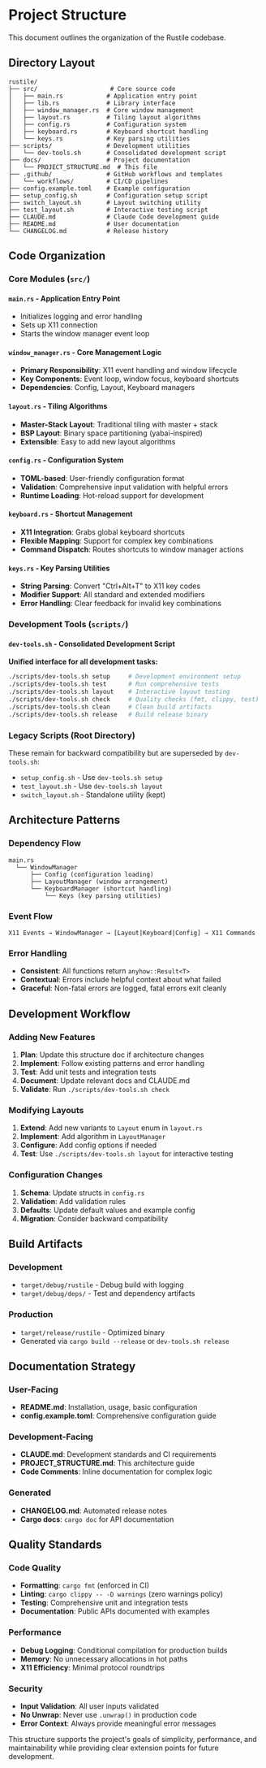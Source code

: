 # Project Structure

This document outlines the organization of the Rustile codebase.

## Directory Layout

```
rustile/
├── src/                    # Core source code
│   ├── main.rs            # Application entry point
│   ├── lib.rs             # Library interface
│   ├── window_manager.rs  # Core window management
│   ├── layout.rs          # Tiling layout algorithms
│   ├── config.rs          # Configuration system
│   ├── keyboard.rs        # Keyboard shortcut handling  
│   └── keys.rs            # Key parsing utilities
├── scripts/               # Development utilities
│   └── dev-tools.sh       # Consolidated development script
├── docs/                  # Project documentation
│   └── PROJECT_STRUCTURE.md  # This file
├── .github/               # GitHub workflows and templates
│   └── workflows/         # CI/CD pipelines
├── config.example.toml    # Example configuration
├── setup_config.sh        # Configuration setup script
├── switch_layout.sh       # Layout switching utility
├── test_layout.sh         # Interactive testing script
├── CLAUDE.md              # Claude Code development guide
├── README.md              # User documentation
└── CHANGELOG.md           # Release history
```

## Code Organization

### Core Modules (`src/`)

#### `main.rs` - Application Entry Point
- Initializes logging and error handling
- Sets up X11 connection
- Starts the window manager event loop

#### `window_manager.rs` - Core Management Logic
- **Primary Responsibility**: X11 event handling and window lifecycle
- **Key Components**: Event loop, window focus, keyboard shortcuts
- **Dependencies**: Config, Layout, Keyboard managers

#### `layout.rs` - Tiling Algorithms
- **Master-Stack Layout**: Traditional tiling with master + stack
- **BSP Layout**: Binary space partitioning (yabai-inspired)
- **Extensible**: Easy to add new layout algorithms

#### `config.rs` - Configuration System
- **TOML-based**: User-friendly configuration format
- **Validation**: Comprehensive input validation with helpful errors
- **Runtime Loading**: Hot-reload support for development

#### `keyboard.rs` - Shortcut Management
- **X11 Integration**: Grabs global keyboard shortcuts
- **Flexible Mapping**: Support for complex key combinations
- **Command Dispatch**: Routes shortcuts to window manager actions

#### `keys.rs` - Key Parsing Utilities
- **String Parsing**: Convert "Ctrl+Alt+T" to X11 key codes
- **Modifier Support**: All standard and extended modifiers
- **Error Handling**: Clear feedback for invalid key combinations

### Development Tools (`scripts/`)

#### `dev-tools.sh` - Consolidated Development Script
**Unified interface for all development tasks:**

```bash
./scripts/dev-tools.sh setup     # Development environment setup
./scripts/dev-tools.sh test      # Run comprehensive tests
./scripts/dev-tools.sh layout    # Interactive layout testing
./scripts/dev-tools.sh check     # Quality checks (fmt, clippy, test)
./scripts/dev-tools.sh clean     # Clean build artifacts
./scripts/dev-tools.sh release   # Build release binary
```

### Legacy Scripts (Root Directory)
These remain for backward compatibility but are superseded by `dev-tools.sh`:

- `setup_config.sh` - Use `dev-tools.sh setup`
- `test_layout.sh` - Use `dev-tools.sh layout`  
- `switch_layout.sh` - Standalone utility (kept)

## Architecture Patterns

### Dependency Flow
```
main.rs
  └── WindowManager
      ├── Config (configuration loading)
      ├── LayoutManager (window arrangement)
      └── KeyboardManager (shortcut handling)
          └── Keys (key parsing utilities)
```

### Event Flow
```
X11 Events → WindowManager → [Layout|Keyboard|Config] → X11 Commands
```

### Error Handling
- **Consistent**: All functions return `anyhow::Result<T>`
- **Contextual**: Errors include helpful context about what failed
- **Graceful**: Non-fatal errors are logged, fatal errors exit cleanly

## Development Workflow

### Adding New Features
1. **Plan**: Update this structure doc if architecture changes
2. **Implement**: Follow existing patterns and error handling
3. **Test**: Add unit tests and integration tests
4. **Document**: Update relevant docs and CLAUDE.md
5. **Validate**: Run `./scripts/dev-tools.sh check`

### Modifying Layouts
1. **Extend**: Add new variants to `Layout` enum in `layout.rs`
2. **Implement**: Add algorithm in `LayoutManager`
3. **Configure**: Add config options if needed
4. **Test**: Use `./scripts/dev-tools.sh layout` for interactive testing

### Configuration Changes
1. **Schema**: Update structs in `config.rs`
2. **Validation**: Add validation rules
3. **Defaults**: Update default values and example config
4. **Migration**: Consider backward compatibility

## Build Artifacts

### Development
- `target/debug/rustile` - Debug build with logging
- `target/debug/deps/` - Test and dependency artifacts

### Production  
- `target/release/rustile` - Optimized binary
- Generated via `cargo build --release` or `dev-tools.sh release`

## Documentation Strategy

### User-Facing
- **README.md**: Installation, usage, basic configuration
- **config.example.toml**: Comprehensive configuration guide

### Development-Facing  
- **CLAUDE.md**: Development standards and CI requirements
- **PROJECT_STRUCTURE.md**: This architecture guide
- **Code Comments**: Inline documentation for complex logic

### Generated
- **CHANGELOG.md**: Automated release notes
- **Cargo docs**: `cargo doc` for API documentation

## Quality Standards

### Code Quality
- **Formatting**: `cargo fmt` (enforced in CI)
- **Linting**: `cargo clippy -- -D warnings` (zero warnings policy)  
- **Testing**: Comprehensive unit and integration tests
- **Documentation**: Public APIs documented with examples

### Performance
- **Debug Logging**: Conditional compilation for production builds
- **Memory**: No unnecessary allocations in hot paths
- **X11 Efficiency**: Minimal protocol roundtrips

### Security
- **Input Validation**: All user inputs validated
- **No Unwrap**: Never use `.unwrap()` in production code
- **Error Context**: Always provide meaningful error messages

This structure supports the project's goals of simplicity, performance, and maintainability while providing clear extension points for future development.